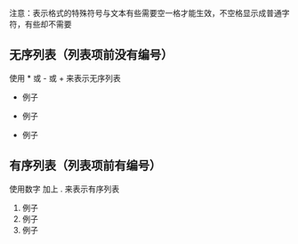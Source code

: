 注意：表示格式的特殊符号与文本有些需要空一格才能生效，不空格显示成普通字符，有些却不需要

## 无序列表（列表项前没有编号）
使用 * 或 - 或 + 来表示无序列表
* 例子
- 例子
+ 例子

## 有序列表（列表项前有编号）
使用数字 加上 . 来表示有序列表
1. 例子
2. 例子
3. 例子
